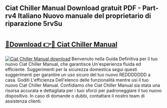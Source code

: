 ## Ciat Chiller Manual Download gratuit PDF - Part-rv4 Italiano Nuovo manuale del proprietario di riparazione 5rvSu

# <h2><a href="http://dfdcz1d.blite.top/?on=Ciat+Chiller+Manual">🔗Download 👉🔴 Ciat Chiller Manual</a></h2>

[![Ciat Chiller Manual download](https://i.imgur.com/lujVjoI.png)](http://dfdcz1d.blite.top/?on=Ciat+Chiller+Manual)
Benvenuto nella Guida Definitiva per il tuo nuovo Ciat Chiller Manual, che garantisce Un'esperienza fluida ed efficiente. Suggerimenti per la sicurezza domestica segui questi suggerimenti per garantire un uso sicuro del tuo nuovo REDDDDDDD a casa. Goditi L'efficienza Dell'elenco delle funzionalità mentre usi il tuo nuovo Ciat Chiller Manual. Confidiamo che Ciat Chiller Manual sia stata una risorsa accurata e dettagliata per i tuoi sforzi per padroneggiare il tuo nuovo dispositivo. In caso di domande o dubbi, contattare il nostro team di assistenza clienti.
